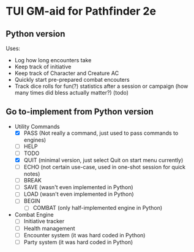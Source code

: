 # TUI GM-aid for Pathfinder 2e
## Python version
Uses:
- Log how long encounters take
- Keep track of initiative
- Keep track of Character and Creature AC
- Quickly start pre-prepared combat encouters
- Track dice rolls for fun(?) statistics after a session or campaign (how many times did bless actually matter?) (todo)
## Go to-implement from Python version
- Utility Commands
    - [x] PASS (Not really a command, just used to pass commands to engines)
    - [ ] HELP
    - [ ] TODO
    - [x] QUIT (minimal version, just select Quit on start menu currently)
    - [ ] ECHO (not certain use-case, used in one-shot session for quick notes)
    - [ ] BREAK
    - [ ] SAVE (wasn't even implemented in Python)
    - [ ] LOAD (wasn't even implemented in Python)
    - [ ] BEGIN
        - [ ] COMBAT (only half-implemented engine in Python)
- Combat Engine
    - [ ] Initiative tracker
    - [ ] Health management
    - [ ] Encounter system (it was hard coded in Python)
    - [ ] Party system (it was hard coded in Python)
